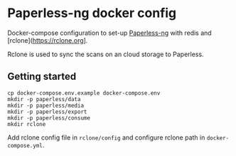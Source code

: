# Paperless-ng docker config

Docker-compose configuration to set-up 
[Paperless-ng](https://github.com/jonaswinkler/paperless-ng) with redis and \
[rclone](https://rclone.org].

Rclone is used to sync the scans on an cloud storage to Paperless.

## Getting started

    cp docker-compose.env.example docker-compose.env
	mkdir -p paperless/data
	mkdir -p paperless/media
	mkdir -p paperless/export
	mkdir -p paperless/consume
	mkdir rclone

Add rclone config file in `rclone/config` and configure rclone path in
`docker-compose.yml`.
